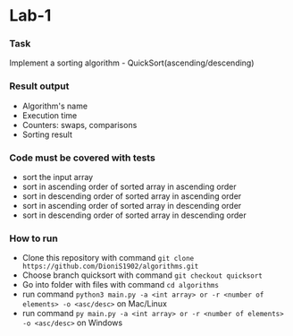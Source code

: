 # Lab-1
### Task
Implement a sorting algorithm - QuickSort(ascending/descending)

  ### Result output
  + Algorithm's name
  + Execution time
  + Counters: swaps, comparisons 
  + Sorting result
  
  ###  Code must be covered with tests
  + sort the input array
  + sort in ascending order of sorted array in ascending order
  + sort in descending order of sorted array in ascending order
  + sort in ascending order of sorted array in descending order
  + sort in descending order of sorted array in descending order
  
  ### How to run
  + Clone this repository with command `git clone https://github.com/DioniS1902/algorithms.git`
  + Choose branch quicksort with command `git checkout quicksort`
  + Go into folder with files with command `cd algorithms`
  + run command `python3 main.py -a <int array> or -r <number of elements> -o <asc/desc>` on Mac/Linux
  + run command `py main.py -a <int array> or -r <number of elements> -o <asc/desc>` on Windows